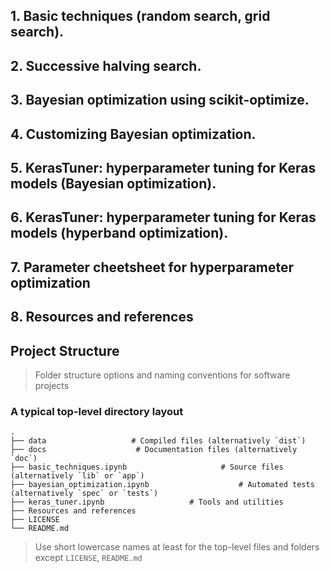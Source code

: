 ## 1. Basic techniques (random search, grid search).

## 2. Successive halving search.

## 3. Bayesian optimization using scikit-optimize.

## 4. Customizing Bayesian optimization.

## 5. KerasTuner: hyperparameter tuning for Keras models (Bayesian optimization).

## 6. KerasTuner: hyperparameter tuning for Keras models (hyperband optimization).

## 7. Parameter cheetsheet for hyperparameter optimization

## 8. Resources and references


## Project Structure


> Folder structure options and naming conventions for software projects

### A typical top-level directory layout

    .
    ├── data                   # Compiled files (alternatively `dist`)
    ├── docs                    # Documentation files (alternatively `doc`)
    ├── basic_techniques.ipynb                     # Source files (alternatively `lib` or `app`)
    ├── bayesian_optimization.ipynb                    # Automated tests (alternatively `spec` or `tests`)
    ├── keras_tuner.ipynb                   # Tools and utilities
    ├── Resources and references
    ├── LICENSE
    └── README.md

> Use short lowercase names at least for the top-level files and folders except
> `LICENSE`, `README.md`
